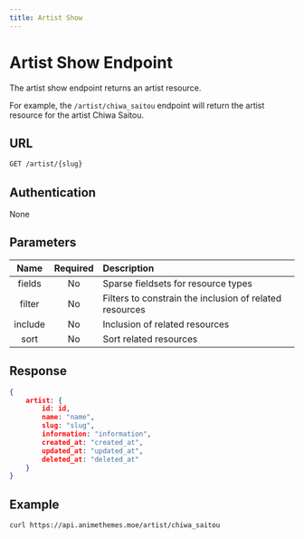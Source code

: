 ```yaml
---
title: Artist Show
---
```


# Artist Show Endpoint

The artist show endpoint returns an artist resource.

For example, the `/artist/chiwa_saitou` endpoint will return the artist resource for the artist Chiwa Saitou.

## URL

```sh
GET /artist/{slug}
```

## Authentication

None

## Parameters

| Name    | Required | Description                                             |
| :-----: | :------: | :------------------------------------------------------ |
| fields  | No       | Sparse fieldsets for resource types                     |
| filter  | No       | Filters to constrain the inclusion of related resources |
| include | No       | Inclusion of related resources                          |
| sort    | No       | Sort related resources                                  |

## Response

```json
{
    artist: {
        id: id,
        name: "name",
        slug: "slug",
        information: "information",
        created_at: "created_at",
        updated_at: "updated_at",
        deleted_at: "deleted_at"
    }
}
```

## Example

```bash
curl https://api.animethemes.moe/artist/chiwa_saitou
```
